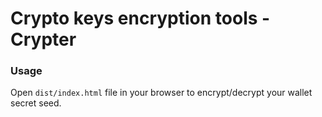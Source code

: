 # Crypto keys encryption tools - Crypter

### Usage

Open `dist/index.html` file in your browser to encrypt/decrypt your wallet secret seed. 
